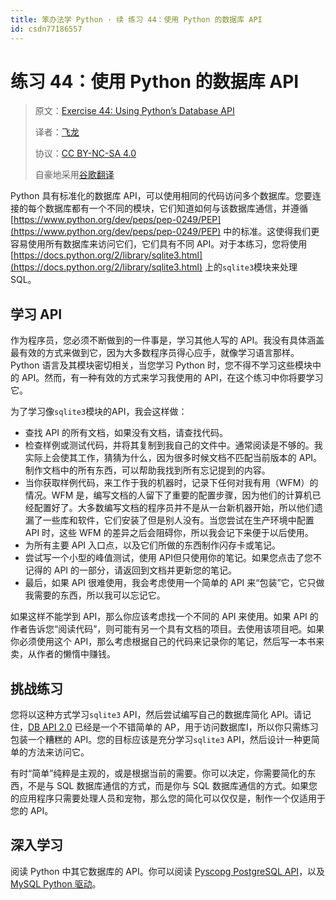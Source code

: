 ```yaml
---
title: 笨办法学 Python · 续 练习 44：使用 Python 的数据库 API
id: csdn77186557
---
```


# 练习 44：使用 Python 的数据库 API

> 原文：[Exercise 44: Using Python’s Database API](https://learncodethehardway.org/more-python-book/ex44.html)
> 
> 译者：[飞龙](https://github.com/wizardforcel)
> 
> 协议：[CC BY-NC-SA 4.0](http://creativecommons.org/licenses/by-nc-sa/4.0/)
> 
> 自豪地采用[谷歌翻译](https://translate.google.cn/)

Python 具有标准化的数据库 API，可以使用相同的代码访问多个数据库。您要连接的每个数据库都有一个不同的模块，它们知道如何与该数据库通信，并遵循 [https://www.python.org/dev/peps/pep-0249/PEP](https://www.python.org/dev/peps/pep-0249/PEP) 中的标准。这使得我们更容易使用所有数据库来访问它们，它们具有不同 API。对于本练习，您将使用 [https://docs.python.org/2/library/sqlite3.html](https://docs.python.org/2/library/sqlite3.html) 上的`sqlite3`模块来处理 SQL。

## 学习 API

作为程序员，您必须不断做到的一件事是，学习其他人写的 API。我没有具体涵盖最有效的方式来做到它，因为大多数程序员得心应手，就像学习语言那样。Python 语言及其模块密切相关，当您学习 Python 时，您不得不学习这些模块中的 API。然而，有一种有效的方式来学习我使用的 API，在这个练习中你将要学习它。

为了学习像`sqlite3`模块的API，我会这样做：

*   查找 API 的所有文档，如果没有文档，请查找代码。
*   检查样例或测试代码，并将其复制到我自己的文件中。通常阅读是不够的。我实际上会使其工作，猜猜为什么，因为很多时候文档不匹配当前版本的 API。制作文档中的所有东西，可以帮助我找到所有忘记提到的内容。
*   当你获取样例代码，来工作于我的机器时，记录下任何对我有用（WFM）的情况。WFM 是，编写文档的人留下了重要的配置步骤，因为他们的计算机已经配置好了。大多数编写文档的程序员并不是从一台新机器开始，所以他们遗漏了一些库和软件，它们安装了但是别人没有。当您尝试在生产环境中配置 API 时，这些 WFM 的差异之后会阻碍你，所以我会记下来便于以后使用。
*   为所有主要 API 入口点，以及它们所做的东西制作闪存卡或笔记。
*   尝试写一个小型的峰值测试，使用 API​​ 但只使用你的笔记。如果您点击了您不记得的 API 的一部分，请返回到文档并更新您的笔记。
*   最后，如果 API 很难使用，我会考虑使用一个简单的 API 来“包装”它，它只做我需要的东西，所以我可以忘记它。

如果这样不能学到 API，那么你应该考虑找一个不同的 API 来使用。如果 API 的作者告诉您“阅读代码”，则可能有另一个具有文档的项目。去使用该项目吧。如果你必须使用这个 API，那么考虑根据自己的代码来记录你的笔记，然后写一本书来卖，从作者的懒惰中赚钱。

## 挑战练习

您将以这种方式学习`sqlite3` API，然后尝试编写自己的数据库简化 API。请记住，[DB API 2.0](https://docs.python.org/2/library/sqlite3.html) 已经是一个不错简单的 AP，用于访问数据库I，所以你只需练习包装一个糟糕的 API。您的目标应该是充分学习`sqlite3` API，然后设计一种更简单的方法来访问它。

有时“简单”纯粹是主观的，或是根据当前的需要。你可以决定，你需要简化的东西，不是与 SQL 数据库通信的方式，而是你与 SQL 数据库通信的方式。如果您的应用程序只需要处理人员和宠物，那么您的简化可以仅仅是，制作一个仅适用于您的 API。

## 深入学习

阅读 Python 中其它数据库的 API。你可以阅读 [Pyscopg PostgreSQL API](http://initd.org/psycopg/docs/)，以及 [MySQL Python 驱动](https://dev.mysql.com/doc/connector-python/en/)。